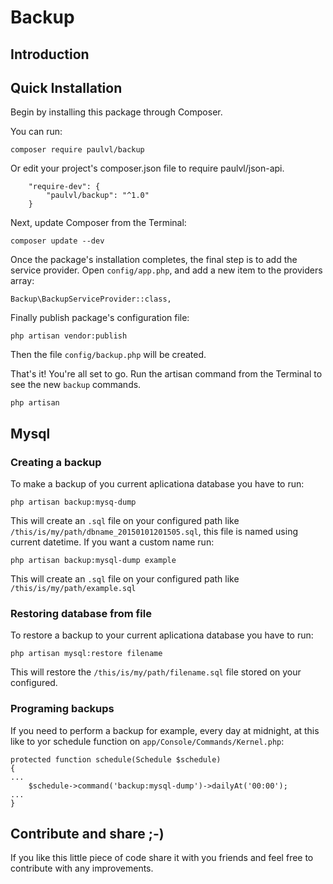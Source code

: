 # Backup

## **Introduction**

## **Quick Installation**

Begin by installing this package through Composer.

You can run:

    composer require paulvl/backup

Or edit your project's composer.json file to require paulvl/json-api.
```
    "require-dev": {
        "paulvl/backup": "^1.0"
    }
```
Next, update Composer from the Terminal:

    composer update --dev

Once the package's installation completes, the final step is to add the service provider. Open `config/app.php`, and add a new item to the providers array:

```
Backup\BackupServiceProvider::class,
```

Finally publish package's configuration file:

    php artisan vendor:publish

Then the file `config/backup.php` will be created.

That's it! You're all set to go. Run the artisan command from the Terminal to see the new `backup` commands.

    php artisan

## **Mysql**

### **Creating a backup**
To make a backup of you current aplicationa database you have to run:

    php artisan backup:mysq-dump

This will create an `.sql` file on your configured path like `/this/is/my/path/dbname_20150101201505.sql`, this file is named using current datetime. If you want a custom name run:

    php artisan backup:mysql-dump example

This will create an `.sql` file on your configured path like `/this/is/my/path/example.sql`

### **Restoring database from file**
To restore a backup to your current aplicationa database you have to run:

    php artisan mysql:restore filename

This will restore the `/this/is/my/path/filename.sql` file stored on your configured.

### **Programing backups**
If you need to perform a backup for example, every day at midnight, at this like to yor schedule function on `app/Console/Commands/Kernel.php`:
```
protected function schedule(Schedule $schedule)
{
...
    $schedule->command('backup:mysql-dump')->dailyAt('00:00');
...
}
```
## **Contribute and share ;-)**
If you like this little piece of code share it with you friends and feel free to contribute with any improvements.

